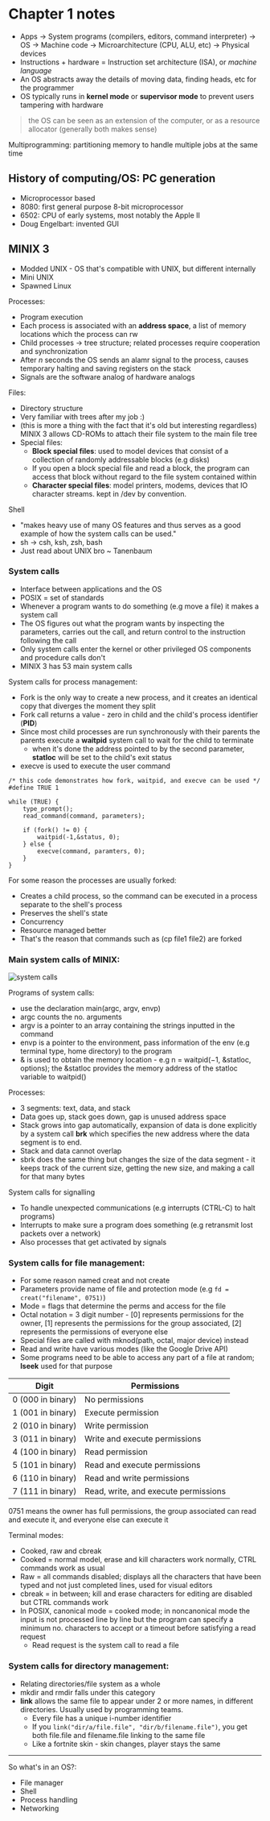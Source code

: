 # Chapter 1 notes

* Apps -> System programs (compilers, editors, command interpreter) -> OS -> Machine code -> Microarchitecture (CPU,  ALU, etc) -> Physical devices
* Instructions + hardware = Instruction set architecture (ISA), or *machine language*
* An OS abstracts away the details of moving data, finding heads, etc for the programmer
* OS typically runs in **kernel mode** or **supervisor mode** to prevent users tampering with hardware

> the OS can be seen as an extension of the computer, or as a resource allocator (generally both makes sense)

Multiprogramming: partitioning memory to handle multiple jobs at the same time

## History of computing/OS: PC generation
* Microprocessor based
* 8080: first general purpose 8-bit microprocessor
* 6502: CPU of early systems, most notably the Apple II
* Doug Engelbart: invented GUI

## MINIX 3
* Modded UNIX - OS that's compatible with UNIX, but different internally
* Mini UNIX
* Spawned Linux

Processes:
* Program execution
* Each process is associated with an **address space**, a list of memory locations which the process can rw
* Child processes -> tree structure; related processes require cooperation and synchronization
* After *n* seconds the OS sends an alamr signal to the process, causes temporary halting and saving registers on the stack
* Signals are the software analog of hardware analogs


Files:
* Directory structure
* Very familiar with trees after my job :)
* (this is more a thing with the fact that it's old but interesting regardless) MINIX 3 allows CD-ROMs to attach their file system to the main file tree
* Special files: 
    * **Block special files**: used to model devices that consist of a collection of randomly addressable blocks (e.g disks)
    * If you open a block special file and read a block, the program can access that block without regard to the file system contained within
    * **Character special files**: model printers, modems, devices that IO character streams. kept in /dev by convention.

Shell
* "makes heavy use of many OS features and thus serves as a good example of how the system calls can be used."
* sh -> csh, ksh, zsh, bash
* Just read about UNIX bro ~ Tanenbaum 


### System calls
* Interface between applications and the OS
* POSIX = set of standards 
* Whenever a program wants to do something (e.g move a file) it makes a system call
* The OS figures out what the program wants by inspecting the parameters, carries out the call, and return control to the instruction following the call
* Only system calls enter the kernel or other privileged OS components and procedure calls don't
* MINIX 3 has 53 main system calls

System calls for process management:
* Fork is the only way to create a new process, and it creates an identical copy that diverges the moment they split
* Fork call returns a value - zero in child and the child's process identifier (**PID**)
* Since most child processes are run synchronously with their parents the parents execute a **waitpid** system call to wait for the child to terminate
    * when it's done the address pointed to by the second parameter, **statloc** will be set to the child's exit status 
* execve is used to execute the user command

```
/* this code demonstrates how fork, waitpid, and execve can be used */
#define TRUE 1

while (TRUE) {
    type_prompt();
    read_command(command, parameters);

    if (fork() != 0) {
        waitpid(-1,&status, 0);
    } else {
        execve(command, paramters, 0);
    }
}
``` 
For some reason the processes are usually forked:
* Creates a child process, so the command can be executed in a process separate to the shell's process
* Preserves the shell's state
* Concurrency
* Resource managed better
* That's the reason that commands such as (cp file1 file2) are forked 

### Main system calls of MINIX:
![system calls](systemcalls.png) 

Programs of system calls:
* use the declaration main(argc, argv, envp)
* argc counts the no. arguments
* argv is a pointer to an array containing the strings inputted in the command
* envp is a pointer to the environment, pass information of the env (e.g terminal type, home directory) to the program
* & is used to obtain the memory location - e.g n = waitpid(−1, &statloc, options); the &statloc provides the memory address of the statloc variable to waitpid()

Processes:
* 3 segments: text, data, and stack
* Data goes up, stack goes down, gap is unused address space
* Stack grows into gap automatically, expansion of data is done explicitly by a system call **brk** which specifies the new address where the data segment is to end.
* Stack and data cannot overlap
* sbrk does the same thing but changes the size of the data segment - it keeps track of the current size, getting the new size, and making a call for that many bytes

System calls for signalling
* To handle unexpected communications (e.g interrupts (CTRL-C) to halt programs)
* Interrupts to make sure a program does something (e.g retransmit lost packets over a network)
* Also processes that get activated by signals

### System calls for file management:
* For some reason named creat and not create
* Parameters provide name of file and protection mode (e.g `fd = creat("filename", 0751)`)
* Mode = flags that determine the perms and access for the file
* Octal notation = 3 digit number - [0] represents permissions for the owner, [1] represents the permissions for the group associated, [2] represents the permissions of everyone else
* Special files are called with mknod(path, octal, major device) instead
* Read and write have various modes (like the Google Drive API)
* Some programs need to be able to access any part of a file at random; **lseek** used for that purpose

|Digit | Permissions|
|-|-|
|0 (000 in binary)| No permissions|
|1 (001 in binary)| Execute permission|
|2 (010 in binary)| Write permission|
|3 (011 in binary)| Write and execute permissions|
|4 (100 in binary)| Read permission|
|5 (101 in binary)| Read and execute permissions|
|6 (110 in binary)| Read and write permissions|
|7 (111 in binary)| Read, write, and execute permissions|

0751 means the owner has full permissions, the group associated can read and execute it, and everyone else can execute it

Terminal modes:
* Cooked, raw and cbreak
* Cooked = normal model, erase and kill characters work normally, CTRL commands work as usual
* Raw = all commands disabled; displays all the characters that have been typed and not just completed lines, used for visual editors
* cbreak = in between; kill and erase characters for editing are disabled but CTRL commands work
* In POSIX, canonical mode = cooked mode; in noncanonical mode the input is not processed line by line but the program can specify a minimum no. characters to accept or a timeout before satisfying a read request 
    * Read request is the system call to read a file

### System calls for directory management:
* Relating directories/file system as a whole
* mkdir and rmdir falls under this category
* **link** allows the same file to appear under 2 or more names, in different directories. Usually used by programming teams.
    * Every file has a unique i-number identifier
    * If you ` link("dir/a/file.file", "dir/b/filename.file") `, you get both file.file and filename.file linking to the same file 
    * Like a fortnite skin - skin changes, player stays the same 

---------------------------------------------------------------------------------------------------------------------------
So what's in an OS?:
* File manager
* Shell
* Process handling
* Networking 
